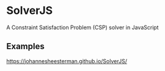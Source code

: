 # SolverJS
A Constraint Satisfaction Problem (CSP) solver in JavaScript

## Examples
https://johannesheesterman.github.io/SolverJS/
